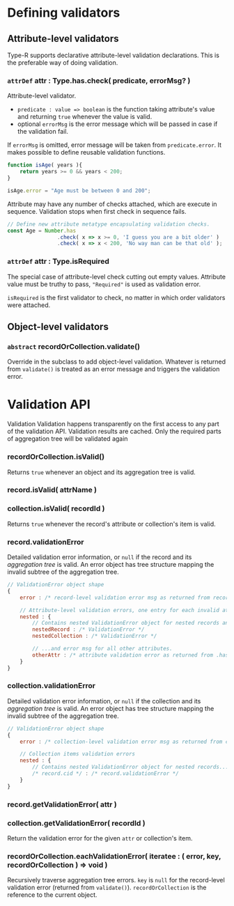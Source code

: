 # Defining validators

## Attribute-level validators

Type-R supports declarative attribute-level validation declarations.
This is the preferable way of doing validation.

### `attrDef` attr : Type.has.check( predicate, errorMsg? )

Attribute-level validator.

- `predicate : value => boolean` is the function taking attribute's value and returning `true` whenever the value is valid.
- optional `errorMsg` is the error message which will be passed in case if the validation fail.

If `errorMsg` is omitted, error message will be taken from `predicate.error`. It makes possible to define reusable validation functions.

```javascript
function isAge( years ){
    return years >= 0 && years < 200;
}

isAge.error = "Age must be between 0 and 200";
```

Attribute may have any number of checks attached, which are execute in sequence. Validation stops when first check in sequence fails.

```javascript
// Define new attribute metatype encapsulating validation checks.
const Age = Number.has
                .check( x => x >= 0, 'I guess you are a bit older' )
                .check( x => x < 200, 'No way man can be that old' );
```

### `attrDef` attr : Type.isRequired

The special case of attribute-level check cutting out empty values. Attribute value must be truthy to pass, `"Required"` is used as validation error.

`isRequired` is the first validator to check, no matter in which order validators were attached.

## Object-level validators

### `abstract` recordOrCollection.validate()

Override in the subclass to add object-level validation. Whatever is returned from `validate()` is treated as an error message and triggers the validation error.

# Validation API

Validation
Validation happens transparently on the first access to any part of the validation API. Validation results are cached. Only the required parts of aggregation tree will be validated again

### recordOrCollection.isValid()

Returns `true` whenever an object and its aggregation tree is valid.

### record.isValid( attrName )
### collection.isValid( recordId )

Returns `true` whenever the record's attribute or collection's item is valid.

### record.validationError

Detailed validation error information, or `null` if the record and its _aggregation tree_ is valid.
An error object has tree structure mapping the invalid subtree of the aggregation tree.

```javascript
// ValidationError object shape
{
    error : /* record-level validation error msg as returned from record.validate() */,

    // Attribute-level validation errors, one entry for each invalid attribute.
    nested : {
        // Contains nested ValidationError object for nested records and collections...
        nestedRecord : /* ValidationError */
        nestedCollection : /* ValidationError */

        // ...and error msg for all other attributes.
        otherAttr : /* attribute validation error as returned from .has.check() validator */
    }
}
```

### collection.validationError

Detailed validation error information, or `null` if the collection and its _aggregation tree_ is valid.
An error object has tree structure mapping the invalid subtree of the aggregation tree.

```javascript
// ValidationError object shape
{
    error : /* collection-level validation error msg as returned from collection.validate() */,

    // Collection items validation errors
    nested : {
        // Contains nested ValidationError object for nested records...
        /* record.cid */ : /* record.validationError */
    }
}
```

### record.getValidationError( attr )
### collection.getValidationError( recordId )

Return the validation error for the given `attr` or collection's item.

### recordOrCollection.eachValidationError( iteratee : ( error, key, recordOrCollection ) => void )

Recursively traverse aggregation tree errors. `key` is `null` for the record-level validation error (returned from `validate()`).
`recordOrCollection` is the reference to the current object.
